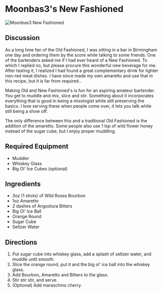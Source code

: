 # Moonbas3's New Fashioned

![Moonbas3 New Fashioned](https://i.imgur.com/HqXth1P.jpg)

## Discussion

As a long time fan of the Old Fashioned, I was sitting in a bar in
Birmingham one day and ordering them by the score while talking to some
friends. One of the bartenders asked me if I had ever heard of a New
Fashioned. To which I replied no, but please procure this wonderful new
beverage for me. After tasting it, I realized I had found a great
complementary drink for lighter non-red meat dishes. I have since made
my own amaretto and use that in this recipe, but it is far from
required..

Making Old and New Fashioned's is fun for an aspiring amateur bartender.
You get to muddle and mix, slice and stir. Something about it
incorporates everything that is good in being a mixologist while still
preserving the basics. I love serving these when people come over, it
lets you talk while still being a show off.

The only difference between this and a traditional Old Fashioned is the
addition of the amaretto. Some people also use 1 tsp of wild flower
honey instead of the sugar cube, but I enjoy proper muddling.

## Required Equipment

- Muddler
- Whiskey Glass
- Big Ol' Ice Cubes (optional)

## Ingredients

- 3oz (1 shots) of Wild Roses Bourbon
- 1oz Amaretto
- 2 dashes of Angostura Bitters
- Big Ol' Ice Ball
- Orange Round
- Sugar Cube
- Seltzer Water

## Directions

1. Put sugar cube into whiskey glass, add a splash of seltzer water,
 and muddle until smooth.
2. Slice the orange round, put it and the big ol' ice ball into the
 whiskey glass.
3. Add Bourbon, Amaretto and Bitters to the glass.
4. Stir stir stir, and serve.
5. (Optional) Add maraschino cherry.
